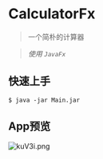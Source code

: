# CalculatorFx

> 一个简朴的计算器

> *使用* *`JavaFx`*

## 快速上手

```shell
$ java -jar Main.jar
```

## App预览

![kuV3i.png](https://s1.ax2x.com/2018/04/15/kuV3i.png)

